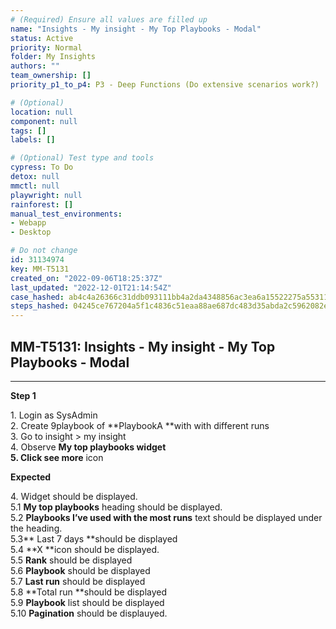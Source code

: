 ```yaml
---
# (Required) Ensure all values are filled up
name: "Insights - My insight - My Top Playbooks - Modal"
status: Active
priority: Normal
folder: My Insights
authors: ""
team_ownership: []
priority_p1_to_p4: P3 - Deep Functions (Do extensive scenarios work?)

# (Optional)
location: null
component: null
tags: []
labels: []

# (Optional) Test type and tools
cypress: To Do
detox: null
mmctl: null
playwright: null
rainforest: []
manual_test_environments: 
- Webapp
- Desktop

# Do not change
id: 31134974
key: MM-T5131
created_on: "2022-09-06T18:25:37Z"
last_updated: "2022-12-01T21:14:54Z"
case_hashed: ab4c4a26366c31ddb093111bb4a2da4348856ac3ea6a15522275a553119cd40261d3a1f2a62e40031a33f43cef1a0f0a
steps_hashed: 04245ce767204a5f1c4836c51eaa88ae687dc483d35abda2c5962082e807cc09405d0921a5059ac65d9f73225925c19f
---
```


<!-- (Auto-generated) Based on frontmatter's "key" and "name" -->

## MM-T5131: Insights - My insight - My Top Playbooks - Modal

---

**Step 1**

1\. Login as SysAdmin\
2\. Create 9playbook of \*\*PlaybookA \*\*with with different runs\
3\. Go to insight > my insight\
4\. Observe **My top playbooks **widget\
5\. Click** see more** icon

**Expected**

4\. Widget should be displayed.\
5.1 **My top playbooks** heading should be displayed.\
5.2 **Playbooks I’ve used with the most runs** text should be displayed under the heading.\
5.3\*\* Last 7 days \*\*should be displayed\
5.4 \*\*X \*\*icon should be displayed.\
5.5 **Rank** should be displayed\
5.6 **Playbook** should be displayed\
5.7 **Last run** should be displayed\
5.8 \*\*Total run \*\*should be displayed\
5.9 **Playbook** list should be displayed\
5.10 **Pagination** should be displauyed.

